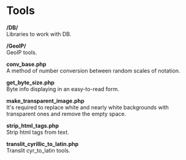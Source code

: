 # Tools

<b>/DB/</b><br> Libraries to work with DB.

<b>/GeoIP/</b><br> GeoIP tools.

<b>conv_base.php</b><br> A method of number conversion between random scales of notation.

<b>get_byte_size.php</b><br> Byte info displaying in an easy-to-read form.

<b>make_transparent_image.php</b><br> It's required to replace white and nearly white backgrounds with transparent ones and  remove the empty space.

<b>strip_html_tags.php</b><br> Strip html tags from text.

<b>translit_cyrillic_to_latin.php</b><br> Translit cyr_to_latin tools.

